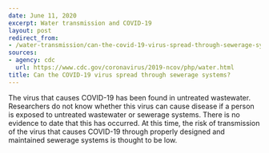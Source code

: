 ```yaml
---
date: June 11, 2020
excerpt: Water transmission and COVID-19
layout: post
redirect_from:
- /water-transmission/can-the-covid-19-virus-spread-through-sewerage-systems/
sources:
- agency: cdc
  url: https://www.cdc.gov/coronavirus/2019-ncov/php/water.html
title: Can the COVID-19 virus spread through sewerage systems?
---
```


The virus that causes COVID-19 has been found in untreated wastewater. Researchers do not know whether this virus can cause disease if a person is exposed to untreated wastewater or sewerage systems. There is no evidence to date that this has occurred. At this time, the risk of transmission of the virus that causes COVID-19 through properly designed and maintained sewerage systems is thought to be low.